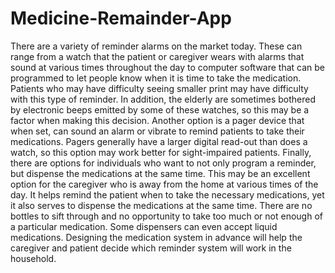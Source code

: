 # Medicine-Remainder-App
There are a variety of reminder alarms on the market today. These can range from a watch that the patient  or caregiver wears with alarms that sound at various times throughout the day to computer software that  can be programmed to let people know when it is time to take the medication. Patients who may have  difficulty seeing smaller print may have difficulty with this type of reminder. In addition, the elderly are  sometimes bothered by electronic beeps emitted by some of these watches, so this may be a factor when  making this decision. Another option is a pager device that when set, can sound an alarm or vibrate to  remind patients to take their medications. Pagers generally have a larger digital read-out than does a  watch, so this option may work better for sight-impaired patients. Finally, there are options for individuals  who want to not only program a reminder, but dispense the medications at the same time. This may be an  excellent option for the caregiver who is away from the home at various times of the day. It helps remind  the patient when to take the necessary medications, yet it also serves to dispense the medications at the  same time. There are no bottles to sift through and no opportunity to take too much or not enough of a  particular medication. Some dispensers can even accept liquid medications. Designing the medication  system in advance will help the caregiver and patient decide which reminder system will work in the  household.

